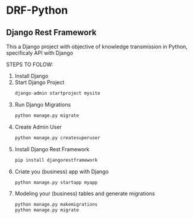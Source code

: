 # DRF-Python
## Django Rest Framework

This a Django project with objective of knowledge transmission in Python, specificaly API with Django

STEPS TO FOLOW:
1. Install Django
2. Start Django Project
    ```python
    django-admin startproject mysite
    ```
3. Run Django Migrations
    ```python
    python manage.py migrate
    ```
4. Create Admin User
    ```python
    python manage.py createsuperuser
    ```
5. Install Django Rest Framework
    ```python
    pip install djangorestframework
    ```
6. Criate you (business) app with Django
    ```python
    python manage.py startapp myapp
    ```
7. Modeling your (business) tables and generate migrations
    ```python
    python manage.py makemigrations
    python manage.py migrate
    ```